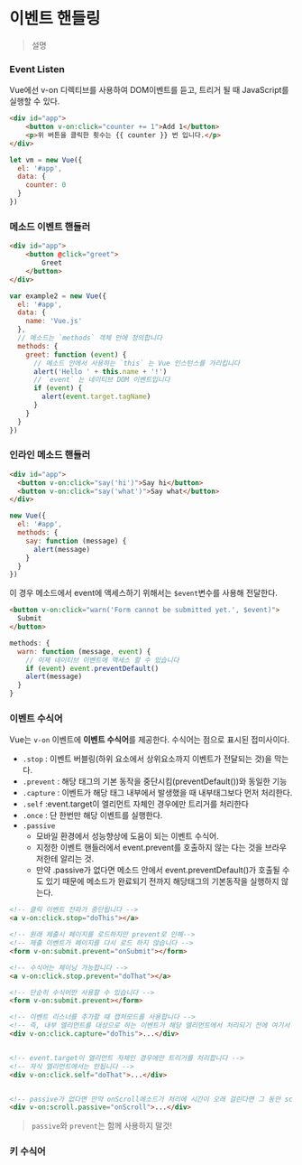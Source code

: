 # 이벤트 핸들링

> 설명

### Event Listen

Vue에선 v-on 디렉티브를 사용하여 DOM이벤트를 듣고, 트리거 될 때 JavaScript를 실행할 수 있다.

```html
<div id="app">
    <button v-on:click="counter += 1">Add 1</button>
    <p>위 버튼을 클릭한 횟수는 {{ counter }} 번 입니다.</p>
</div>
```

```js
let vm = new Vue({
  el: '#app',
  data: {
    counter: 0
  }
})
```

### 메소드 이벤트 핸들러

```html
<div id="app">
    <button @click="greet">
        Greet
    </button>
</div>
```

```js
var example2 = new Vue({
  el: '#app',
  data: {
    name: 'Vue.js'
  },
  // 메소드는 `methods` 객체 안에 정의합니다
  methods: {
    greet: function (event) {
      // 메소드 안에서 사용하는 `this` 는 Vue 인스턴스를 가리킵니다
      alert('Hello ' + this.name + '!')
      // `event` 는 네이티브 DOM 이벤트입니다
      if (event) {
        alert(event.target.tagName)
      }
    }
  }
})
```

### 인라인 메소드 핸들러

```html
<div id="app">
  <button v-on:click="say('hi')">Say hi</button>
  <button v-on:click="say('what')">Say what</button>
</div>
```

```js
new Vue({
  el: '#app',
  methods: {
    say: function (message) {
      alert(message)
    }
  }
})
```

이 경우 메소드에서 event에 액세스하기 위해서는 `$event`변수를 사용해 전달한다.

```html
<button v-on:click="warn('Form cannot be submitted yet.', $event)">
  Submit
</button>
```

```js
methods: {
  warn: function (message, event) {
    // 이제 네이티브 이벤트에 액세스 할 수 있습니다
    if (event) event.preventDefault()
    alert(message)
  }
}
```

### 이벤트 수식어

Vue는 `v-on` 이벤트에 **이벤트 수식어**를 제공한다. 수식어는 점으로 표시된 접미사이다.

- `.stop` : 이벤트 버블링(하위 요소에서 상위요소까지 이벤트가 전달되는 것)을 막는다.
- `.prevent` : 해당 태그의 기본 동작을 중단시킴(preventDefault())와 동일한 기능
- `.capture` : 이벤트가 해당 태그 내부에서 발생했을 때 내부태그보다 먼저 처리한다.
- `.self` :event.target이 엘리먼트 자체인 경우에만 트리거를 처리한다
- `.once` : 단 한번만 해당 이벤트를 실행한다.
- `.passive`
  - 모바일 환경에서 성능향상에 도움이 되는 이벤트 수식어.
  - 지정한 이벤트 핸들러에서 event.prevent를 호출하지 않는 다는 것을 브라우저한테 알리는 것.
  - 만약 .passive가 없다면 메소드 안에서 event.preventDefault()가 호출될 수도 있기 때문에 메소드가 완료되기 전까지 해당태그의 기본동작을 실행하지 않는다.

```html
<!-- 클릭 이벤트 전파가 중단됩니다 -->
<a v-on:click.stop="doThis"></a>

<!-- 원래 제출시 페이지를 로드하지만 prevent로 인해-->
<!-- 제출 이벤트가 페이지를 다시 로드 하지 않습니다 -->
<form v-on:submit.prevent="onSubmit"></form>

<!-- 수식어는 체이닝 가능합니다 -->
<a v-on:click.stop.prevent="doThat"></a>

<!-- 단순히 수식어만 사용할 수 있습니다 -->
<form v-on:submit.prevent></form>

<!-- 이벤트 리스너를 추가할 때 캡처모드를 사용합니다 -->
<!-- 즉, 내부 엘리먼트를 대상으로 하는 이벤트가 해당 엘리먼트에서 처리되기 전에 여기서 처리합니다. -->
<div v-on:click.capture="doThis">...</div>


<!-- event.target이 엘리먼트 자체인 경우에만 트리거를 처리합니다 -->
<!-- 자식 엘리먼트에서는 안됩니다 -->
<div v-on:click.self="doThat">...</div>


<!-- passive가 없다면 만약 onScroll메소드가 처리에 시간이 오래 걸린다면 그 동안 scroll을 할 수 없다.  -->
<div v-on:scroll.passive="onScroll">...</div>
```

> `passive`와 `prevent`는 함께 사용하지 말것!

### 키 수식어











